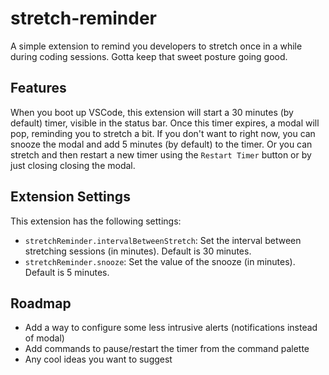 # stretch-reminder

A simple extension to remind you developers to stretch once in a while during coding sessions. Gotta keep that sweet posture going good.

## Features

When you boot up VSCode, this extension will start a 30 minutes (by default) timer, visible in the status bar. Once this timer expires, a modal will pop, reminding you to stretch a bit. If you don't want to right now, you can snooze the modal and add 5 minutes (by default) to the timer. Or you can stretch and then restart a new timer using the `Restart Timer` button or by just closing closing the modal.

## Extension Settings

This extension has the following settings:

* `stretchReminder.intervalBetweenStretch`: Set the interval between stretching sessions (in minutes). Default is 30 minutes.
* `stretchReminder.snooze`: Set the value of the snooze (in minutes). Default is 5 minutes.

## Roadmap

* Add a way to configure some less intrusive alerts (notifications instead of modal)
* Add commands to pause/restart the timer from the command palette
* Any cool ideas you want to suggest